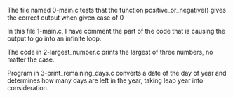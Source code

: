 The file named 0-main.c tests that the function
positive_or_negative() gives the correct output when given
case of 0

In this file 1-main.c, I have comment the part of the code
that is causing the output to go into an infinite loop.

The code in 2-largest_number.c prints the largest of three
numbers, no matter the case.

Program in 3-print_remaining_days.c converts a date of the
day of year and determines how many days are left in the 
year, taking leap year into consideration.
